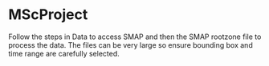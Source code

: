 # MScProject

Follow the steps in Data to access SMAP and then the SMAP rootzone file to process the data. The files can be very large so ensure bounding box and time range are carefully selected.
